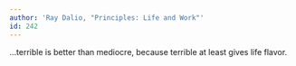 ```yaml
---
author: 'Ray Dalio, "Principles: Life and Work"'
id: 242
---
```


...terrible is better than mediocre, because terrible at least gives life flavor.